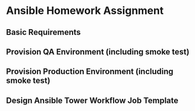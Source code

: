 # Ansible Homework Assignment

## Basic Requirements

## Provision QA Environment (including smoke test)

## Provision Production Environment (including smoke test)

## Design Ansible Tower Workflow Job Template